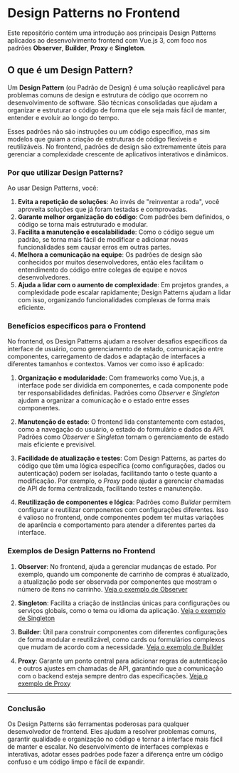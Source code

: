 # Design Patterns no Frontend

Este repositório contém uma introdução aos principais Design Patterns aplicados ao desenvolvimento frontend com Vue.js 3, com foco nos padrões **Observer**, **Builder**, **Proxy** e **Singleton**.

## O que é um Design Pattern?

Um **Design Pattern** (ou Padrão de Design) é uma solução reaplicável para problemas comuns de design e estrutura de código que ocorrem no desenvolvimento de software. São técnicas consolidadas que ajudam a organizar e estruturar o código de forma que ele seja mais fácil de manter, entender e evoluir ao longo do tempo.

Esses padrões não são instruções ou um código específico, mas sim modelos que guiam a criação de estruturas de código flexíveis e reutilizáveis. No frontend, padrões de design são extremamente úteis para gerenciar a complexidade crescente de aplicativos interativos e dinâmicos.

### Por que utilizar Design Patterns?

Ao usar Design Patterns, você:

1. **Evita a repetição de soluções**: Ao invés de "reinventar a roda", você aproveita soluções que já foram testadas e comprovadas.
2. **Garante melhor organização do código**: Com padrões bem definidos, o código se torna mais estruturado e modular.
3. **Facilita a manutenção e escalabilidade**: Como o código segue um padrão, se torna mais fácil de modificar e adicionar novas funcionalidades sem causar erros em outras partes.
4. **Melhora a comunicação na equipe**: Os padrões de design são conhecidos por muitos desenvolvedores, então eles facilitam o entendimento do código entre colegas de equipe e novos desenvolvedores.
5. **Ajuda a lidar com o aumento de complexidade**: Em projetos grandes, a complexidade pode escalar rapidamente; Design Patterns ajudam a lidar com isso, organizando funcionalidades complexas de forma mais eficiente.

### Benefícios específicos para o Frontend

No frontend, os Design Patterns ajudam a resolver desafios específicos da interface de usuário, como gerenciamento de estado, comunicação entre componentes, carregamento de dados e adaptação de interfaces a diferentes tamanhos e contextos. Vamos ver como isso é aplicado:

1. **Organização e modularidade**: Com frameworks como Vue.js, a interface pode ser dividida em componentes, e cada componente pode ter responsabilidades definidas. Padrões como *Observer* e *Singleton* ajudam a organizar a comunicação e o estado entre esses componentes.
   
2. **Manutenção de estado**: O frontend lida constantemente com estados, como a navegação do usuário, o estado do formulário e dados da API. Padrões como *Observer* e *Singleton* tornam o gerenciamento de estado mais eficiente e previsível.

3. **Facilidade de atualização e testes**: Com Design Patterns, as partes do código que têm uma lógica específica (como configurações, dados ou autenticação) podem ser isoladas, facilitando tanto o teste quanto a modificação. Por exemplo, o *Proxy* pode ajudar a gerenciar chamadas de API de forma centralizada, facilitando testes e manutenção.

4. **Reutilização de componentes e lógica**: Padrões como *Builder* permitem configurar e reutilizar componentes com configurações diferentes. Isso é valioso no frontend, onde componentes podem ter muitas variações de aparência e comportamento para atender a diferentes partes da interface.

### Exemplos de Design Patterns no Frontend

1. **Observer**: No frontend, ajuda a gerenciar mudanças de estado. Por exemplo, quando um componente de carrinho de compras é atualizado, a atualização pode ser observada por componentes que mostram o número de itens no carrinho. [Veja o exemplo de Observer](./types/Oberserver.md)
   
2. **Singleton**: Facilita a criação de instâncias únicas para configurações ou serviços globais, como o tema ou idioma da aplicação. [Veja o exemplo de Singleton](./types/Singleton.md)

3. **Builder**: Útil para construir componentes com diferentes configurações de forma modular e reutilizável, como cards ou formulários complexos que mudam de acordo com a necessidade. [Veja o exemplo de Builder](./types/Builder.md)

4. **Proxy**: Garante um ponto central para adicionar regras de autenticação e outros ajustes em chamadas de API, garantindo que a comunicação com o backend esteja sempre dentro das especificações. [Veja o exemplo de Proxy](./types/Proxy.md)

---

### Conclusão

Os Design Patterns são ferramentas poderosas para qualquer desenvolvedor de frontend. Eles ajudam a resolver problemas comuns, garantir qualidade e organização no código e tornar a interface mais fácil de manter e escalar. No desenvolvimento de interfaces complexas e interativas, adotar esses padrões pode fazer a diferença entre um código confuso e um código limpo e fácil de expandir.
